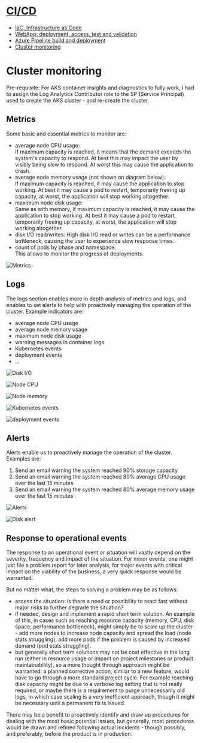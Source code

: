 # [CI/CD](../README.md#cicd)

- [IaC, Infrastructure as Code](CourseNotes-IaC.md)
- [WebApp: deployment, access, test and validation](CourseNotes-WebApp.md)
- [Azure Pipeline build and deployment](CourseNotes-Pipeline.md)
- [Cluster monitoring](CourseNotes-Monitoring.md)


# Cluster monitoring

Pre-requisite: For AKS container insights and diagnostics to fully work, I had to assign the Log Analytics Contributor role to the SP (Service Principal) used to create the AKS cluster - and re-create the cluster.


## Metrics

Some basic and essential metrics to monitor are:
- average node CPU usage:   
  If maximum capacity is reached, it means that the demand exceeds the system's capacity to respond. At best this may impact the user by visibly being slow to respond. At worst this may cause the application to crash.
- average node memory usage (not shown on diagram below):   
  If maximum capacity is reached, it may cause the application to stop working. At best it may cause a pod to restart, temporarily freeing up capacity, at worst, the application will stop working altogether.
- maximum node disk usage:   
  Same as with memory, if maximum capacity is reached, it may cause the application to stop working. At best it may cause a pod to restart, temporarily freeing up capacity, at worst, the application will stop working altogether.
- disk I/O read/writes:
  High disk I/O read or writes can be a performance bottleneck, causing the user to experience slow response times.
- count of pods by phase and namespace:   
  This allows to monitor the progress of deployments.

![Metrics](images/Metrics.png)


## Logs

The logs section enables more in depth analysis of metrics and logs, and enables to set alerts to help with proactively managing the operation of the cluster. Example indicators are:
- average node CPU usage
- average node memory usage
- maximum node disk usage
- warning messages in container logs
- Kubernetes events
- deployment events
- ...

![Disk I/O](images/logs-disk.png)

![Node CPU](images/logs-cpu.png)

![Node memory](images/logs-memory.png)

![Kubernetes events](images/logs-kubeevents.png)

![deployment events](images/logs-deployment.png)


## Alerts

Alerts enable us to proactively manage the operation of the cluster. Examples are:
1. Send an email warning the system reached 90% storage capacity
1. Send an email warning the system reached 80% average CPU usage over the last 15 minutes
1. Send an email warning the system reached 80% average memory usage over the last 15 minutes

![Alerts](images/alerts.png)

![Disk alert](images/alerts-disk.png)


## Response to operational events

The response to an operational event or situation will vastly depend on the severity, frequency and impact of the situation. For minor events, one might just file a problem report for later analysis, for major events with critical impact on the viability of the business, a very quick response would be warranted.

But no matter what, the steps to solving a problem may be as follows:
- assess the situation: is there a need or possibility to react fast without major risks to further degrade the situation?
- if needed, design and implement a rapid short term solution. An example of this, in cases such as reaching resource capacity (memory, CPU, disk space, performance bottleneck), might simply be to scale up the cluster - add more nodes to increase node capacity and spread the load (node stats struggling), add more pods if the problem is caused by increased demand (pod stats struggling).
- but generally short term solutions may not be cost effective in the long run (either in resource usage or impact on project milestones or product maintainability), so a more thought through approach might be warranted: a planned corrective action, similar to a new feature, would have to go through a more standard project cycle. For example reaching disk capacity might be due to a verbose log setting that is not really required, or maybe there is a requirement to purge unnecessarily old logs, in which case scaling is a very inefficient approach, though it might be necessary until a permanent fix is issued.

There may be a benefit to proactively identify and draw up procedures for dealing with the most basic potential issues, but generally, most procedures would be drawn and refined following actual incidents - though possibly, and preferably, before the product is in production.